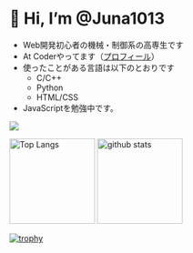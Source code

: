 # 👋 Hi, I’m @Juna1013

- Web開発初心者の機械・制御系の高専生です
- At Coderやってます（[プロフィール](https://atcoder.jp/users/Jun1013)）
- 使ったことがある言語は以下のとおりです
  - C/C++
  - Python
  - HTML/CSS
- JavaScriptを勉強中です。
<p align="left">
  <a href="https://skillicons.dev">
    <img src="https://skillicons.dev/icons?i=c,cpp,python,html,css, tailwindcss" />
  </a>
</p>

<p align="left"> 
  <img alt="Top Langs" height="150px" src="https://github-readme-stats.vercel.app/api/top-langs/?username=Juna1013&layout=compact&count_private=true&show_icons=true&theme=onedark" />
  <img alt="github stats" height="150px" src="https://github-readme-stats.vercel.app/api?username=Juna1013&count_private=true&show_icons=true&show_icons=true&theme=onedark" />
</p>

[![trophy](https://github-profile-trophy.vercel.app/?username=Juna1013&theme=onedark&column=7)](https://github.com/ryo-ma/github-profile-trophy)
<!---
Juna1013/Juna1013 is a ✨ special ✨ repository because its `README.md` (this file) appears on your GitHub profile.
You can click the Preview link to take a look at your changes.
--->
